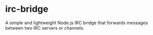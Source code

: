 # irc-bridge
A simple and lightweight Node.js IRC bridge that forwards messages between two IRC servers or channels.
